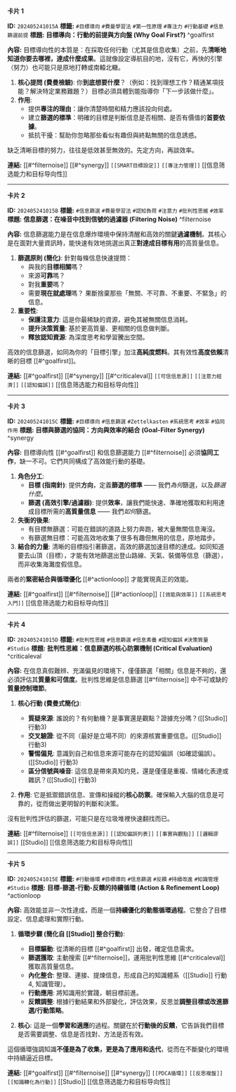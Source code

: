 

**卡片 1**

**ID:** `202405241015A`
**標籤:** `#目標導向` `#費曼學習法` `#第一性原理` `#專注力` `#行動基礎` `#信息篩選前提`
**標題:** **目標導向：行動的前提與方向盤 (Why Goal First?)** ^goalfirst

**內容:**
目標導向性的本質是：在採取任何行動（尤其是信息收集）之前，先**清晰地知道你要去哪裡，達成什麼成果**。這就像設定導航目的地，沒有它，再快的引擎（努力）也可能只是原地打轉或南轅北轍。

1.  **核心提問 (費曼檢驗)**: 你**到底想要什麼**？（例如：找到理想工作？精通某項技能？解決特定業務難題？）目標必須具體到能指導你「下一步該做什麼」。
2.  **作用**:
    *   提供**專注的理由**：讓你清楚時間和精力應該投向何處。
    *   建立**篩選的標準**：明確的目標是判斷信息是否相關、是否有價值的**首要依據**。
    *   抵抗干擾：幫助你忽略那些看似有趣但與終點無關的信息誘惑。

缺乏清晰目標的努力，往往是低效甚至無效的。先定方向，再談效率。

**連結:** [[#^filternoise]] [[#^synergy]] `[[SMART目標設定]]` `[[專注力管理]]` [[信息筛选能力和目标导向性]]

---

**卡片 2**

**ID:** `202405241015B`
**標籤:** `#信息篩選` `#費曼學習法` `#認知負荷` `#注意力` `#批判性思維` `#效率`
**標題:** **信息篩選：在噪音中找到信號的過濾器 (Filtering Noise)** ^filternoise

**內容:**
信息篩選能力是在信息爆炸環境中保持清醒和高效的關鍵**過濾機制**。其核心是在面對大量資訊時，能快速有效地挑選出真正**對達成目標有用**的高質量信息。

1.  **篩選原則 (簡化)**: 針對每條信息快速提問：
    *   與我的**目標相關**嗎？
    *   來源**可靠**嗎？
    *   對我**重要**嗎？
    *   需要**現在就處理**嗎？
    果斷捨棄那些「無關、不可靠、不重要、不緊急」的信息。
2.  **重要性**:
    *   **保護注意力**: 這是你最稀缺的資源，避免其被無關信息消耗。
    *   **提升決策質量**: 基於更高質量、更相關的信息做判斷。
    *   **釋放認知資源**: 為深度思考和學習騰出空間。

高效的信息篩選，如同為你的「目標引擎」加注**高純度燃料**。其有效性**高度依賴**清晰的目標 [[#^goalfirst]]。

**連結:** [[#^goalfirst]] [[#^synergy]] [[#^criticaleval]] `[[可信信息源]]` `[[注意力經濟]]` `[[認知偏誤]]` [[信息筛选能力和目标导向性]]

---

**卡片 3**

**ID:** `202405241015C`
**標籤:** `#目標導向` `#信息篩選` `#Zettelkasten` `#系統思考` `#效率` `#協同作用`
**標題:** **目標與篩選的協同：方向與效率的結合 (Goal-Filter Synergy)** ^synergy

**內容:**
目標導向性 [[#^goalfirst]] 和信息篩選能力 [[#^filternoise]] 必須**協同工作**，缺一不可。它們共同構成了高效能行動的基礎。

1.  **角色分工**:
    *   **目標 (指南針)**: 提供**方向**，定義**篩選的標準** —— 我們*為何*篩選，以及*篩選什麼*。
    *   **篩選 (高效引擎/過濾器)**: 提供**效率**，讓我們能快速、準確地獲取和利用達成目標所需的**高質量信息** —— 我們*如何*篩選。
2.  **失衡的後果**:
    *   有目標無篩選：可能在錯誤的道路上努力奔跑，被大量無關信息淹沒。
    *   有篩選無目標：可能高效地收集了很多有趣但無用的信息，原地踏步。
3.  **結合的力量**: 清晰的目標指引著篩選，高效的篩選加速目標的達成。如同知道要去山頂（目標），才能有效地篩選出登山路線、天氣、裝備等信息（篩選），而非收集海灘度假信息。

兩者的**緊密結合與循環優化** [[#^actionloop]] 才能實現真正的效能。

**連結:** [[#^goalfirst]] [[#^filternoise]] [[#^actionloop]] `[[效能與效率]]` `[[系統思考入門]]` [[信息筛选能力和目标导向性]]

---

**卡片 4**

**ID:** `202405241015D`
**標籤:** `#批判性思維` `#信息篩選` `#信息素養` `#認知偏誤` `#決策質量` `#Studio`
**標題:** **批判性思維：信息篩選的核心防禦機制 (Critical Evaluation)** ^criticaleval

**內容:**
在信息真假難辨、充滿偏見的環境下，僅僅篩選「相關」信息是不夠的，還必須評估其**質量和可信度**。批判性思維是信息篩選 [[#^filternoise]] 中不可或缺的**質量控制環節**。

1.  **核心行動 (費曼式簡化)**:
    *   **質疑來源**: 誰說的？有何動機？是事實還是觀點？證據充分嗎？([[Studio]] 行動3)
    *   **交叉驗證**: 從不同（最好是立場不同）的來源核實重要信息。([[Studio]] 行動3)
    *   **警惕偏見**: 意識到自己和信息來源可能存在的認知偏誤（如確認偏誤）。([[Studio]] 行動3)
    *   **區分信號與噪音**: 這信息是帶來真知灼見，還是僅僅是重複、情緒化表達或雜訊？([[Studio]] 行動3)

2.  **作用**: 它是抵禦錯誤信息、宣傳和操縱的**核心防禦**。確保輸入大腦的信息是可靠的，從而做出更明智的判斷和決策。

沒有批判性評估的篩選，可能只是在垃圾堆裡快速翻找而已。

**連結:** [[#^filternoise]] `[[可信信息源]]` `[[認知偏誤列表]]` `[[事實與觀點]]` `[[邏輯謬誤]]` [[Studio]] [[信息筛选能力和目标导向性]]

---

**卡片 5**

**ID:** `202405241015E`
**標籤:** `#行動循環` `#目標導向` `#信息篩選` `#反饋` `#持續改進` `#知識管理` `#Studio`
**標題:** **目標-篩選-行動-反饋的持續循環 (Action & Refinement Loop)** ^actionloop

**內容:**
高效能並非一次性達成，而是一個**持續優化的動態循環過程**。它整合了目標設定、信息處理和實際行動。

1.  **循環步驟 (簡化自 [[Studio]] 整合行動)**:
    *   **目標驅動**: 從清晰的目標 [[#^goalfirst]] 出發，確定信息需求。
    *   **篩選獲取**: 主動搜索 [[#^filternoise]]，運用批判性思維 [[#^criticaleval]] 獲取高質量信息。
    *   **內化整合**: 整理、連接、提煉信息，形成自己的知識體系（[[Studio]] 行動4, 知識管理）。
    *   **行動應用**: 將知識用於實踐，朝目標前進。
    *   **反饋調整**: 根據行動結果和外部變化，評估效果，反思並**調整目標或改進篩選/行動策略**。

2.  **核心**: 這是一個**學習和適應**的過程。關鍵在於**行動後的反饋**，它告訴我們目標是否需要調整、信息是否找對、方法是否有效。

這個循環強調知識**不僅是為了收集，更是為了應用和迭代**，從而在不斷變化的環境中持續逼近目標。

**連結:** [[#^goalfirst]] [[#^filternoise]] [[#^synergy]] `[[PDCA循環]]` `[[反思複盤]]` `[[知識轉化為行動]]` [[Studio]] [[信息筛选能力和目标导向性]]
